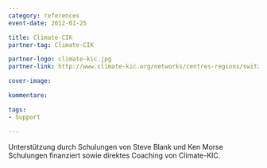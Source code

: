 ```yaml
---
category: references
event-date: 2012-01-25

title: Climate-CIK
partner-tag: Climate-CIK

partner-logo: climate-kic.jpg
partner-link: http://www.climate-kic.org/networks/centres-regions/switzerland/

cover-image: 

kommentare:

tags:
- Support

---
```


Unterstützung durch Schulungen von Steve Blank und Ken Morse Schulungen finanziert sowie direktes Coaching von Climate-KIC. 